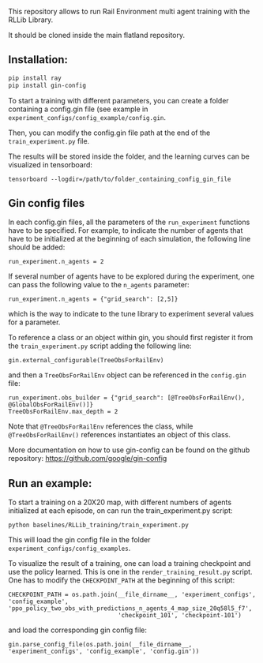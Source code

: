 This repository allows to run Rail Environment multi agent training with the RLLib Library.

It should be cloned inside the main flatland repository.

## Installation:
```sh
pip install ray
pip install gin-config
```

To start a training with different parameters, you can create a folder containing a config.gin file (see example in `experiment_configs/config_example/config.gin`.

Then, you can modify the config.gin file path at the end of the `train_experiment.py` file.

The results will be stored inside the folder, and the learning curves can be visualized in 
tensorboard:

```
tensorboard --logdir=/path/to/folder_containing_config_gin_file
```

## Gin config files

In each config.gin files, all the parameters of the `run_experiment` functions have to be specified.
For example, to indicate the number of agents that have to be initialized at the beginning of each simulation, the following line should be added:

```
run_experiment.n_agents = 2
```

If several number of agents have to be explored during the experiment, one can pass the following value to the `n_agents` parameter:

```
run_experiment.n_agents = {"grid_search": [2,5]}
```

which is the way to indicate to the tune library to experiment several values for a parameter.

To reference a class or an object within gin, you should first register it from the `train_experiment.py` script adding the following line:

```
gin.external_configurable(TreeObsForRailEnv)
```

and then a `TreeObsForRailEnv` object can be referenced in the `config.gin` file:

```
run_experiment.obs_builder = {"grid_search": [@TreeObsForRailEnv(), @GlobalObsForRailEnv()]}
TreeObsForRailEnv.max_depth = 2
```

Note that `@TreeObsForRailEnv` references the class, while `@TreeObsForRailEnv()` references instantiates an object of this class.




More documentation on how to use gin-config can be found on the github repository: https://github.com/google/gin-config

## Run an example:
To start a training on a 20X20 map, with different numbers of agents initialized at each episode, on can run the train_experiment.py script:
```
python baselines/RLLib_training/train_experiment.py
```
This will load the gin config file in the folder `experiment_configs/config_examples`.

To visualize the result of a training, one can load a training checkpoint and use the policy learned.
This is one in the `render_training_result.py` script. One has to modify the `CHECKPOINT_PATH` at the beginning of this script:

```
CHECKPOINT_PATH = os.path.join(__file_dirname__, 'experiment_configs', 'config_example', 'ppo_policy_two_obs_with_predictions_n_agents_4_map_size_20q58l5_f7',
                               'checkpoint_101', 'checkpoint-101')
```
and load the corresponding gin config file:

```
gin.parse_config_file(os.path.join(__file_dirname__, 'experiment_configs', 'config_example', 'config.gin'))
```


